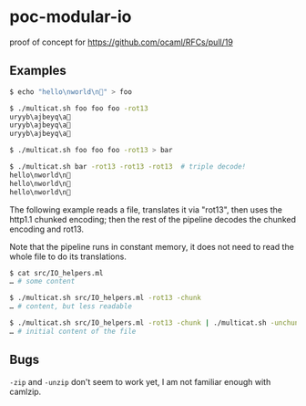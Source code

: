 # poc-modular-io

proof of concept for https://github.com/ocaml/RFCs/pull/19

## Examples

```sh
$ echo "hello\nworld\n🤗" > foo

$ ./multicat.sh foo foo foo -rot13
uryyb\ajbeyq\a🤗
uryyb\ajbeyq\a🤗
uryyb\ajbeyq\a🤗

$ ./multicat.sh foo foo foo -rot13 > bar

$ ./multicat.sh bar -rot13 -rot13 -rot13  # triple decode!
hello\nworld\n🤗
hello\nworld\n🤗
hello\nworld\n🤗
```

The following example reads a file, translates it via "rot13", then uses
the http1.1 chunked encoding; then the rest of the pipeline decodes the
chunked encoding and rot13.

Note that the pipeline runs in constant memory, it does
not need to read the whole file to do its translations.

```sh
$ cat src/IO_helpers.ml
… # some content

$ ./multicat.sh src/IO_helpers.ml -rot13 -chunk
… # content, but less readable

$ ./multicat.sh src/IO_helpers.ml -rot13 -chunk | ./multicat.sh -unchunk -rot13
… # initial content of the file

```

## Bugs

`-zip` and `-unzip` don't seem to work yet, I am not familiar enough with camlzip.
